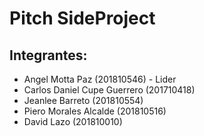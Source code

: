 # Pitch SideProject

## Integrantes:

- Angel Motta Paz (201810546) - Lider
- Carlos Daniel Cupe Guerrero (201710418)
- Jeanlee Barreto (201810554)
- Piero Morales Alcalde (201810516)
- David Lazo (201810010)
